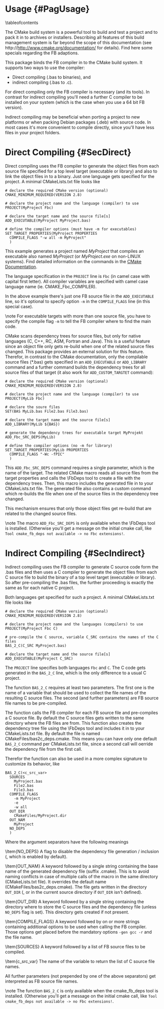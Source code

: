 Usage  {#PagUsage}
=====
\tableofcontents

The CMake build system is a powerful tool to build and test a project
and to pack it in to archives or installers. Describing all features of
this build management system is far beyond the scope of this
documentation (see http://http://www.cmake.org/documentation/ for
details). Find here some specials regarding the FB adaptions.

This package binds the FB compiler in to the CMake build system.
It supports two ways to use the compiler:

- Direct compiling (.bas to binaries), and
- indirect compiling (.bas to .c).

For direct compiling only the FB compiler is necessary (and its
tools). In contrast for indirect compiling you'll need a further C
compiler to be installed on your system (which is the case when you use
a 64 bit FB version).

Indirect compiling may be beneficial when porting a project to new
platforms or when packing Debian packages (.deb) with source code. In
most cases it's more convenient to compile directly, since you'll have
less files in your project folders.


Direct Compiling  {#SecDirect}
================

Direct compiling uses the FB compiler to generate the object files from
each source file specified for a top level target (executable or
library) and also to link the object files in to a binary. Just one
language gets specified for the project. A minimal CMakeLists.txt file
looks like

~~~{.sh}
# declare the required CMake version (optional)
CMAKE_MINIMUM_REQUIRED(VERSION 2.8)

# declare the project name and the language (compiler) to use
PROJECT(MyProject Fbc)

# declare the target name and the source file[s]
ADD_EXECUTABLE(MyProject MyProject.bas)

# define the compiler options (must have -m for executables)
SET_TARGET_PROPERTIES(MyProject PROPERTIES
  COMPILE_FLAGS "-w all -m MyProject"
  )
~~~

This example generates a project named *MyProject* that compiles an
executable also named *MyProject* (or *MyProject.exe* on non-LINUX
systems). Find detailed information on the commands in the [CMake
Documentation](http://www.cmake.org/cmake/help/v3.0/index.html).

The language specification in the `PROJECT` line is `Fbc` (in camel
case with capital first letter). All compiler variables are specified
with camel case language name (ie. CMAKE_Fbc_COMPILER).

In the above example there's just one FB source file in the
`ADD_EXECUTABLE` line, so it's optional to specify option `-m` in the
`COMPILE_FLAGS` line (in this special case).

\note For executable targets with more than one source file, you have
      to specify the compile flag `-m` to tell the FB compiler where to
      find the main code.

CMake scans dependency trees for source files, but only for native
languages (C, C++, RC, ASM, Fortran and Java). This is a useful feature
since an object file only gets re-build when one of the related source
files changed. This package provides an external solution for this
feature. Therefor, in contrast to the CMake documentation, only the
compilable source files (*.bas) gets specified in an `ADD_EXECUTABLE`
or `ADD_LIBRARY` command and a further command builds the dependency
trees for all source files of that target (it also work for
`ADD_CUSTOM_TARGTET` command):

~~~{.sh}
# declare the required CMake version (optional)
CMAKE_MINIMUM_REQUIRED(VERSION 2.8)

# declare the project name and the language (compiler) to use
PROJECT(MyLib Fbc)

# declare the soure files
SET(BAS MyLib.bas File2.bas File3.bas)

# declare the target name and the source file[s]
ADD_LIBRARY(MyLib ${BAS})

# generate the dependency trees for executable target MyProjekt
ADD_Fbc_SRC_DEPS(MyLib)

# define the compiler options (no -m for library)
SET_TARGET_PROPERTIES(MyLib PROPERTIES
  COMPILE_FLAGS "-Wc -fPIC"
  )
~~~

This `ADD_Fbc_SRC_DEPS` command requires a single parameter, which is
the name of the target. The related CMake macro reads all source files
from the target properties and calls the \FbDeps tool to create a file
with the dependency trees. Then, this macro includes the generated file
in to your CMakeLists.txt file. The generated file also contains a
custom command which re-builds the file when one of the source files in
the dependency tree changed.

This mechanism ensures that only those object files get re-build that
are related to the changed source files.

\note The macro `ADD_Fbc_SRC_DEPS` is only available when the
      \FbDeps tool is installed. (Otherwise you'll get a message on the
      initial cmake call, like `Tool cmake_fb_deps not available -> no
      Fbc extensions!`.


Indirect Compiling  {#SecIndirect}
==================

Indirect compiling uses the FB compiler to generate C source
code form the .bas files and then uses a C compiler to generate the
object files from each C source file to build the binary of a top level
target (executable or library). So after pre-compiling the .bas files,
the further proceeding is exactly the same as for each native C
project.

Both languages get specified for such a project. A minimal
CMakeLists.txt file looks like

~~~{.sh}
# declare the required CMake version (optional)
CMAKE_MINIMUM_REQUIRED(VERSION 2.8)

# declare the project name and the languages (compilers) to use
PROJECT(MyProject Fbc C)

# pre-compile the C source, variable C_SRC contains the names of the C files
BAS_2_C(C_SRC MyProject.bas)

# declare the target name and the source file[s]
ADD_EXECUTABLE(MyProject C_SRC)
~~~

The `PROJECT` line specifies both languages `Fbc` and `C`. The C code
gets generated in the `BAS_2_C` line, which is the only difference to a
usual C project.

The function `BAS_2_C` requires at least two parameters. The first one
is the name of a variable that should be used to collect the file names
of the resulting C source files. The second (and further parameters)
are FB source file names to be pre-compiled.

The function calls the FB compiler for each FB source file and
pre-compiles a C source file. By default the C source files gets
written to the same directory where the FB files are from. This
function also creates the dependency tree file using the \FbDeps tool
and includes it in to your CMakeLists.txt file. By default the file is
named CMakeFiles/bas2c_deps.cmake. This means you can have only one
default `BAS_2_C` command per CMakeLists.txt file, since a second call
will oerride the dependency file from the first call.

Therefor the function can also be used in a more complex signature to
customize its behavior, like

~~~{.sh}
BAS_2_C(<c_src_var>
  SOURCES
    MyProject.bas
    File2.bas
    File3.bas
  COMPILE_FLAGS
    -m MyProject
    -e
    -w all
  OUT_DIR
    CMakeFiles/MyProject.dir
  OUT_NAM
    MyProject
  NO_DEPS
  )
~~~

Where the argument separators have the following meanings

\Item{NO_DEPS} A flag to disable the dependency file generation /
   inclusion (, which is enabled by default).

\Item{OUT_NAM} A keyword followed by a single string containing the
   base name of the generated dependency file (suffix .cmake). This is
   to avoid naming conflicts in case of multiple calls of the macro
   in the same directory (CMakeLists.txt file). It overrides the
   default name (CMakeFiles/bas2c_deps.cmake). The file gets written in
   the directory `OUT_DIR` (, or in the current source directory if
   `OUT_DIR` isn't defined).

\Item{OUT_DIR} A keyword followed by a single string containing the
   directory where to store the C source files and the dependency file
   (unless `NO_DEPS` flag is set). This directory gets created if not
   present.

\Item{COMPILE_FLAGS} A keyword followed by on or more strings
   containing additional options to be used when calling the FB
   compiler. Those options get placed before the mandatory options
   `-gen gcc -r` and the file name.

\Item{SOURCES} A keyword followed by a list of FB source files to
   be compiled.

\Item{c_src_var} The name of the variable to return the list of C
   source file names.

All further parameters (not prepended by one of the above separators)
get interpreted as FB source file names.

\note The function `BAS_2_C` is only available when the cmake_fb_deps
      tool is installed. (Otherwise you'll get a message on the initial
      cmake call, like `Tool cmake_fb_deps not available -> no Fbc
      extensions!`.

